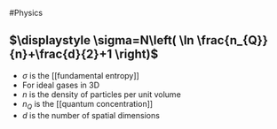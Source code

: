 #Physics 
## $\displaystyle \sigma=N\left( \ln \frac{n_{Q}}{n}+\frac{d}{2}+1 \right)$
* $\displaystyle \sigma$ is the [[fundamental entropy]]
* For ideal gases in 3D
* $\displaystyle n$ is the density of particles per unit volume
* $\displaystyle n_{Q}$ is the [[quantum concentration]]
* $\displaystyle d$ is the number of spatial dimensions